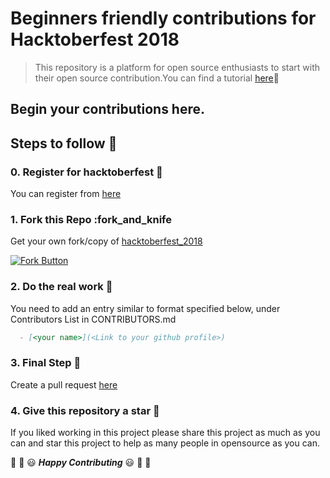 # Beginners friendly contributions for Hacktoberfest 2018
> This repository is a platform for open source enthusiasts to start with their open source contribution.You can find a tutorial [here](https://guides.github.com/activities/hello-world/):page_with_curl:

## Begin your contributions here.

## Steps to follow :scroll:

### 0. Register for hacktoberfest :ticket:
You can register from [here](https://hacktoberfest.digitalocean.com)

### 1. Fork this Repo :fork_and_knife
Get your own fork/copy of [hacktoberfest_2018](https://github.com/develop-build/hacktoberfest_2018)

[![Fork Button](https://help.github.com/assets/images/help/repository/fork_button.jpg)](https://github.com/develop-build/hacktoberfest_2018)

### 2. Do the real work :muscle:
You need to add an entry similar to format specified below, under Contributors List in CONTRIBUTORS.md

```markdown
  - [<your name>](<Link to your github profile>)
```
### 3. Final Step :checkered_flag: 
Create a pull request [here](https://github.com/develop-build/pulls)

### 4. Give this repository a star :star2:
If you liked working in this project please share this project as much as you can and star this project to help as many people in opensource as you can.


:tada: :confetti_ball: :smiley: _**Happy Contributing**_ :smiley: :confetti_ball: :tada:

